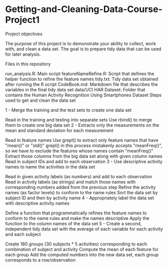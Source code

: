 # Getting-and-Cleaning-Data-Course-Project1

Project objectives

The purpose of this project is to demonstrate your ability to collect, work with, and clean a data set. The goal is to prepare tidy data that can be used for later analysis.

Files in this repository

run_analysis.R: Main script
featureNameRefine.R: Script that defines the helper function to refine the feature names
tidy.txt: Tidy data set obtained after running the R script
CodeBook.md: Markdown file that describes the variables in the final tidy data set
data/UCI HAR Dataset: Folder that contains the Human Activity Recognition Using Smartphones Dataset
Steps used to get and clean the data set

1 - Merge the training and the test sets to create one data set

Read in the training and testing into separate sets
Use rbind() to merge them to create one big data set
2 - Extracts only the measurements on the mean and standard deviation for each measurement

Read in feature names
Use grepl() to extract only feature names that have "mean()" or "std()"
grepl() in this process mistakenly accepts "meanFreq()", so we have to exclude the features whose names contain "meanFreq()"
Extract those columns from the big data set along with given column names
Read in subject IDs and add to each observation
3 - Use descriptive activity names to name the activities in the data set

Read in given activity labels (as numbers) and add to each observation
Read in activity labels (as strings) and match those names with corresponding numbers added from the previous step
Refine the activity names (as factor levels) to conform to the name rules
Sort the data set by subject ID and then by activity name
4 - Appropriately label the data set with descriptive activity names

Define a function that programmatically refines the feature names to conform to the name rules and make the names descriptive
Apply the function to the column names of the data set
5 - Create a second, independent tidy data set with the average of each variable for each activity and each subject

Create 180 groups (30 subjects * 5 activities) corresponding to each combination of subject and activity
Compute the mean of each feature for each group
Add the computed numbers into the new data set, each group corresponds to a row/observation
